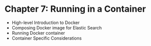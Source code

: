 # Chapter 7: Running in a Container #

* High-level Introduction to Docker
* Composing Docker image for Elastic Search
* Running Docker container
* Container Specific Considerations